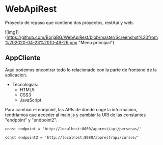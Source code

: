 # WebApiRest
Proyecto de repaso que contiene dos proyectos, restApi y web.

![img1] (https://github.com/BorjaBG/WebApiRest/blob/master/Screenshot%20from%202020-04-23%2010-49-26.png "Menu principal")

## AppCliente
Aqui podemos encontrar todo lo relacionado con la parte de frontend de la aplicacion.

- Tecnologias:
    - HTML5
    - CSS3
    - JavaScript

Para cambiar el endpoint, las APIs de donde coge la informacion, tendriamos que acceder al main.js y cambiar la URI de las constantes "endpoint" y "endpoint2".



`const endpoint = 'http://localhost:8080/apprest/api/personas/'`



`const endpoint2 = 'http://localhost:8080/apprest/api/cursos/'`
